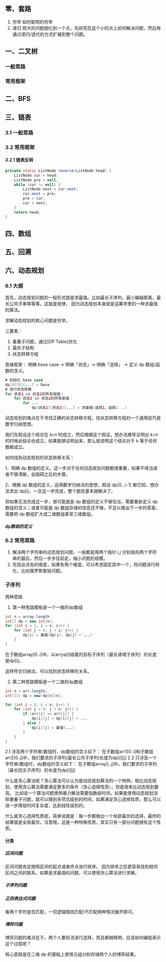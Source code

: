 
## 零、套路
1. 穷举
如何聪明的穷举
2. 递归
把大的问题细化到一个点，先研究在这个小的点上如何解决问题，然后再通过递归/迭代的方式扩展到整个问题。

## 一、二叉树

### 一般思路

### 常用框架

## 二、BFS

## 三、链表

### 3.1 一般思路

### 3.2 常用框架

#### 3.2.1 链表反转
```java
private static ListNode reverse(ListNode head) {
    ListNode cur = head;
    ListNode pre = null;
    while (cur != null) {
        ListNode next = cur.next;
        cur.next = pre;
        pre = cur;
        cur = next;
    }
    return head;
}
```

## 四、数组

## 五、回溯



## 六、动态规划 

### 6.1 大纲

首先，动态规划问题的一般形式就是求最值。比如最长子序列，最小编辑距离，最长公共子串等等等。这就是规律，
因为动态规划本身就是运筹学里的一种求最值的算法。

求解动态规划的核心问题是穷举。

三要素：
1. 重叠子问题，通过[DP Table]优化
2. 最优子结构
3. 状态转移方程

思维框架：
明确 base case -> 明确「状态」-> 明确「选择」 -> 定义 dp 数组/函数的含义。

```java
# 初始化 base case
dp[0][0][...] = base
# 进行状态转移
for 状态1 in 状态1的所有取值：
    for 状态2 in 状态2的所有取值：
        for ...
            dp[状态1][状态2][...] = 求最值(选择1，选择2...)
```

动态规划的难点在于寻找正确的状态转移方程，找状态转移方程的一个通用技巧是数学归纳思想。

我们先假设这个结论在 k<n 时成立，然后根据这个假设，想办法推导证明出 k=n 的时候此结论也成立。如果能够证明出来，那么就说明这个结论对于 k 等于任何数都成立。

如何找到动态规划的状态转移关系：

1、明确 dp 数组的定义。这一步对于任何动态规划问题都很重要，如果不得当或者不够清晰，会阻碍之后的步骤。

2、根据 dp 数组的定义，运用数学归纳法的思想，假设 dp[0...i-1] 都已知，想办法求出 dp[i]，一旦这一步完成，整个题目基本就解决了。

但如果无法完成这一步，很可能就是 dp 数组的定义不够恰当，需要重新定义 dp 数组的含义；或者可能是 dp 数组存储的信息还不够，不足以推出下一步的答案，需要把 dp 数组扩大成二维数组甚至三维数组。

##### dp数组的定义


### 6.2 常用思路
1. 解决两个字符串的动态规划问题，一般都是用两个指针 i,j 分别指向两个字符串的最后，然后一步步往前走，缩小问题的规模。
2. 先找出涉及的维度，如果有两个维度，可以考虑固定其中一个，将问题进行转化，比如俄罗斯套娃问题。

### 子序列

两种思路

1. 第一种思路模板是一个一维的dp数组
```java
int n = array.length
int[] dp = new int[n];
for (int i = 1; i < n; i++) {
    for (int j = 0; j < i; j++) {
        dp[i] = 最值(dp[i], dp[j] + ...)
    }
}
```
在子数组array[0..i]中，以arrya[i]结尾的目标子序列（最长递增子序列）的长度是dp[i]。

这样符合归纳法，可以找到状态转移的关系。

2. 第二种思路模板是一个二维的dp数组
```java
int n = arr.length;
int[][] dp = new dp[n][n];

for (int i = 0; i < n; i++) {
    for (int j = 0; j < n; j++) {
        if (arr[i] == arr[j]) {
            dp[i][j] = dp[i][j] + ...
        } else {
            dp[i][j] = 最值(...)
        }
    }
}
```
2.1 涉及两个字符串/数组时，dp数组的含义如下：
在子数组arr1[0..i]和子数组arr2[0..j]中，我们要求的子序列(最长公共子序列)长度为dp[i][j]
2.2 只涉及一个字符串/数组时，dp数组的含义如下：
在子数组array[i..j]中，我们要求的子序列（最长回文子序列）的长度为dp[i][j]

什么是贪心算法呢？贪心算法可以认为是动态规划算法的一个特例，相比动态规划，使用贪心算法需要满足更多的条件（贪心选择性质），但是效率比动态规划要高。
比如说一个算法问题使用暴力解法需要指数级时间，如果能使用动态规划消除重叠子问题，就可以降到多项式级别的时间，如果满足贪心选择性质，那么可以进一步降低时间复杂度，达到线性级别的。

什么是贪心选择性质呢，简单说就是：每一步都做出一个局部最优的选择，最终的结果就是全局最优。注意哦，这是一种特殊性质，其实只有一部分问题拥有这个性质。


#### 分类

##### 区间问题
区间问题肯定按照区间的起点或者终点进行排序。
因为排序之后更容易找到相邻区间之间的联系，如果是求最值的问题，可以使用贪心算法进行求解。

##### 子序列问题


##### 正则表达式问题
看两个字符是否匹配，一切逻辑围绕匹配/不匹配两种情况展开即可。

##### 博弈问题
博弈问题的难点在于，两个人要轮流进行选择，而且都贼精明，应该如何编程表示这个过程呢？

核心思路是在二维 dp 的基础上使用元组分别存储两个人的博弈结果。
